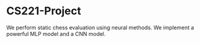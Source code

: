 # CS221-Project

We perform static chess evaluation using neural methods.
We implement a powerful MLP model and a CNN model.
